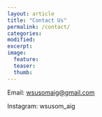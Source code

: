 ```yaml
---
layout: article
title: "Contact Us"
permalink: /contact/
categories: 
modified:
excerpt:
image:
  feature:
  teaser:
  thumb:
---
```


Email: wsusomaig@gmail.com


Instagram: wsusom_aig
